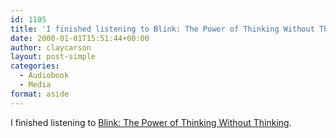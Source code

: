 ```yaml
---
id: 1105
title: 'I finished listening to Blink: The Power of Thinking Without Thinking'
date: 2000-01-01T15:51:44+00:00
author: claycarson
layout: post-simple
categories: 
  - Audiobook
  - Media
format: aside
---
```

I finished listening to [Blink: The Power of Thinking Without Thinking](http://amazon.com/exec/obidos/ASIN/0316010669/claycarson0c-20).<!--more-->